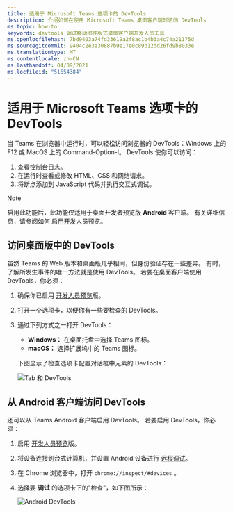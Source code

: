 ```yaml
---
title: 适用于 Microsoft Teams 选项卡的 DevTools
description: 介绍如何在使用 Microsoft Teams 桌面客户端时访问 DevTools
ms.topic: how-to
keywords: devtools 调试移动部件版式桌面客户端开发人员工具
ms.openlocfilehash: 7bd9403a74fd33619a2f8ac1b4b3a4c74a21175d
ms.sourcegitcommit: 9404c2e3a30887b9e17e0c89b12dd26fd9b8033e
ms.translationtype: MT
ms.contentlocale: zh-CN
ms.lasthandoff: 04/09/2021
ms.locfileid: "51654384"
---
```

# <a name="devtools-for-microsoft-teams-tabs"></a>适用于 Microsoft Teams 选项卡的 DevTools

当 Teams 在浏览器中运行时，可以轻松访问浏览器的 DevTools：Windows 上的 F12 或 MacOS 上的 Command-Option-I。 DevTools 使你可以访问：

1. 查看控制台日志。
1. 在运行时查看或修改 HTML、CSS 和网络请求。
1. 将断点添加到 JavaScript 代码并执行交互式调试。

> [!NOTE]
> 启用此功能后，此功能仅适用于桌面开发者预览版 **Android** 客户端。 有关详细信息，请参阅如何 [启用开发人员预览](~/resources/dev-preview/developer-preview-intro.md)。

## <a name="access-devtools-in-the-desktop"></a>访问桌面版中的 DevTools

虽然 Teams 的 Web 版本和桌面版几乎相同，但身份验证存在一些差异。 有时，了解所发生事件的唯一方法就是使用 DevTools。 若要在桌面客户端使用 DevTools，你必须：

1. 确保你已启用 [开发人员预览](~/resources/dev-preview/developer-preview-intro.md)版。
1. 打开一个选项卡，以便你有一些要检查的 DevTools。
1. 通过下列方式之一打开 DevTools：
    * **Windows：** 在桌面托盘中选择 Teams 图标。
    * **macOS：** 选择扩展坞中的 Teams 图标。
 
   下图显示了检查选项卡配置对话框中元素的 DevTools：

   ![Tab 和 DevTools](~/assets/images/dev-preview/tab-and-devtools.png)

## <a name="access-devtools-from-an-android-client"></a>从 Android 客户端访问 DevTools

还可以从 Teams Android 客户端启用 DevTools。 若要启用 DevTools，你必须：

1. 启用 [开发人员预览](~/resources/dev-preview/developer-preview-intro.md)版。
1. 将设备连接到台式计算机，并设置 Android 设备进行 [远程调试](https://developers.google.com/web/tools/chrome-devtools/remote-debugging/)。
1. 在 Chrome 浏览器中，打开 `chrome://inspect/#devices` 。
1. 选择要 **调试** 的选项卡下的"检查"，如下图所示：

   ![Android DevTools](~/assets/images/android-devtools.png)
